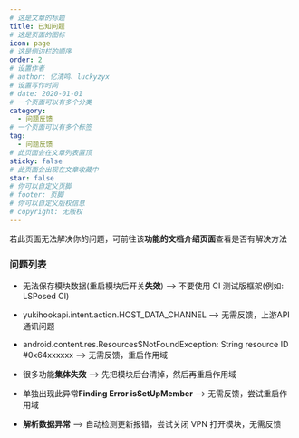 ```yaml
---
# 这是文章的标题
title: 已知问题
# 这是页面的图标
icon: page
# 这是侧边栏的顺序
order: 2
# 设置作者
# author: 忆清鸣、luckyzyx
# 设置写作时间
# date: 2020-01-01
# 一个页面可以有多个分类
category:
  - 问题反馈
# 一个页面可以有多个标签
tag:
  - 问题反馈
# 此页面会在文章列表置顶
sticky: false
# 此页面会出现在文章收藏中
star: false
# 你可以自定义页脚
# footer: 页脚
# 你可以自定义版权信息
# copyright: 无版权
---
```


若此页面无法解决你的问题，可前往该**功能的文档介绍页面**查看是否有解决方法

### 问题列表

- 无法保存模块数据(重启模块后开关**失效**) --> 不要使用 CI 测试版框架(例如: LSPosed CI)

- yukihookapi.intent.action.HOST_DATA_CHANNEL --> 无需反馈，上游API通讯问题

- android.content.res.Resources$NotFoundException: String resource ID #0x64xxxxxx --> 无需反馈，重启作用域

- 很多功能**集体失效** --> 先把模块后台清掉，然后再重启作用域

- 单独出现此异常**Finding Error isSetUpMember** --> 无需反馈，尝试重启作用域

- **解析数据异常** --> 自动检测更新报错，尝试关闭 VPN 打开模块，无需反馈
